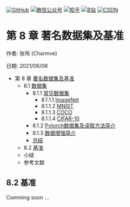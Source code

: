 <p align="left">
  <a href="https://github.com/Charmve"><img src="https://img.shields.io/badge/GitHub-@Charmve-000000.svg?logo=GitHub" alt="GitHub" target="_blank"></a>
  <a href="https://imgconvert.csdnimg.cn/aHR0cHM6Ly9tbWJpei5xcGljLmNuL21tYml6X3BuZy9aTmRoV05pYjNJUkIzZk5ldWVGZEQ4YnZ4cXlzbXRtRktUTGdFSXZOMUdnTHhDNXV0Y1VBZVJ0T0lJa0hTZTVnVGowamVtZUVOQTJJMHhiU0xjQ3VrVVEvNjQw?x-oss-process=image/format,png" target="_blank" ><img src="https://img.shields.io/badge/公众号-@迈微AI研习社-000000.svg?style=flat-square&amp;logo=WeChat" alt="微信公众号"/></a>
  <a href="https://www.zhihu.com/people/MaiweiE-com" target="_blank" ><img src="https://img.shields.io/badge/%E7%9F%A5%E4%B9%8E-@Charmve-000000.svg?style=flat-square&amp;logo=Zhihu" alt="知乎"/></a>
  <a href="https://space.bilibili.com/62079686" target="_blank"><img src="https://img.shields.io/badge/B站-@Charmve-000000.svg?style=flat-square&amp;logo=Bilibili" alt="B站"/></a>
  <a href="https://blog.csdn.net/Charmve" target="_blank"><img src="https://img.shields.io/badge/CSDN-@Charmve-000000.svg?style=flat-square&amp;logo=CSDN" alt="CSDN"/></a>
</p>

# 第 8 章 著名数据集及基准

作者: 张伟 (Charmve)

日期: 2021/06/06

- 第 8 章 [著名数据集及基准](https://charmve.github.io/computer-vision-in-action/#/chapter8/chapter8)
    - 8.1 [数据集](/docs/2_实战篇/chapter8_著名数据集及基准/chapter8.1_著名数据集.md)
        - 8.1.1 [常见数据集](/docs/2_实战篇/chapter8_著名数据集及基准/chapter8.1_著名数据集.md#811-常见数据集)
          - 8.1.1.1 [ImageNet](https://image-net.org/)
          - 8.1.1.2 [MNIST](http://yann.lecun.com/exdb/mnist/)
          - 8.1.1.3 [COCO](https://cocodataset.org/)
          - 8.1.1.4 [CIFAR-10](http://www.cs.toronto.edu/~kriz/cifar.html)
        - 8.1.2 [Pytorch数据集及读取方法简介](/docs/2_实战篇/chapter8_著名数据集及基准/chapter8.1_著名数据集.md#812-pytorch数据集及读取方法简介)
        - 8.1.3 [数据增强简介](/docs/2_实战篇/chapter8_著名数据集及基准/chapter8.1_著名数据集.md#813-数据增强简介)
        - [总结](/docs/2_实战篇/chapter8_著名数据集及基准/chapter8.1_著名数据集.md#总结)
    - 8.2 [基准](/docs/2_实战篇/chapter8_著名数据集及基准/chapter8.2_基准BenchMark.md)
    - 小结
    - 参考文献
    

## 8.2 基准

Comming soon ...

